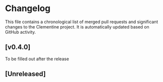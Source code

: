 # Changelog

This file contains a chronological list of merged pull requests and significant changes to the Clementine project. It is automatically updated based on GitHub activity.

## [v0.4.0]
To be filled out after the release

## [Unreleased]
